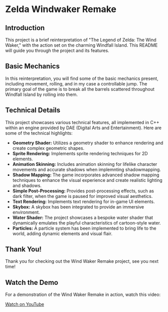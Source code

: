 <!DOCTYPE html>
<html lang="en">
<head>
    <meta charset="UTF-8">
    <meta name="viewport" content="width=device-width, initial-scale=1.0">
 
</head>
<body>

<h1>Zelda Windwaker Remake</h1>

<h2>Introduction</h2>
<p>This project is a brief reinterpretation of "The Legend of Zelda: The Wind Waker," with the action set on the charming Windfall Island. This README will guide you through the project and its features.</p>

<h2>Basic Mechanics</h2>
<p>In this reinterpretation, you will find some of the basic mechanics present, including movement, rolling, and in my case a controllable jump. The primary goal of the game is to break all the barrels scattered throughout Windfall Island by rolling into them.</p>

<h2>Technical Details</h2>
<p>This project showcases various technical features, all implemented in C++ within an engine provided by DAE (Digital Arts and Entertainment). Here are some of the technical highlights:</p>
<ul>
   <li><strong>Geometry Shader:</strong> Utilizes a geometry shader to enhance rendering and create complex geometric shapes.</li>
    <li><strong>Sprite Rendering:</strong> Implements sprite rendering techniques for 2D elements.</li>
    <li><strong>Animation Skinning:</strong> Includes animation skinning for lifelike character movements and accurate shadows when implemnting shadowmapping.</li>
    <li><strong>Shadow Mapping:</strong> The game incorporates advanced shadow mapping techniques to enhance the visual experience and create realistic lighting and shadows.</li>
    <li><strong>Simple Post-Processing:</strong> Provides post-processing effects, such as dark filter, when the game is paused for improved visual aesthetics.</li>
    <li><strong>Text Rendering:</strong> Implements text rendering for in-game UI elements.</li>
    <li><strong>Skybox:</strong> A skybox has been integrated to provide an immersive environment.</li>
    <li><strong>Water Shader:</strong> The project showcases a bespoke water shader that dynamically emulates the playful characteristics of cartoon-style water.</li>
    <li><strong>Particles:</strong> A particle system has been implemented to bring life to the world, adding dynamic elements and visual flair.</li>
</ul>

<h2>Thank You!</h2>
<p>Thank you for checking out the Wind Waker Remake project, see you next time!</p>

<h2>Watch the Demo</h2>
<p>For a demonstration of the Wind Waker Remake in action, watch this video:</p>
<a href="https://www.youtube.com/watch?v=aCKdyGUdm1k">Watch on YouTube</a>

</body>
</html>
